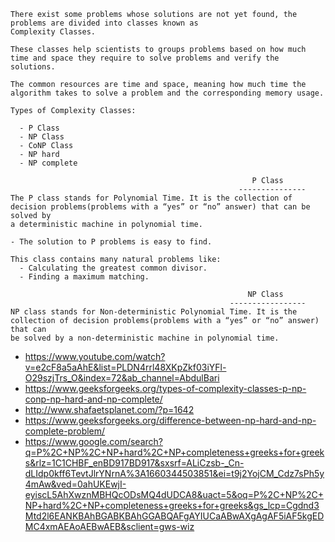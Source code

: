 ```
There exist some problems whose solutions are not yet found, the problems are divided into classes known as 
Complexity Classes.

These classes help scientists to groups problems based on how much time and space they require to solve problems and verify the solutions.

The common resources are time and space, meaning how much time the algorithm takes to solve a problem and the corresponding memory usage.
```

```
Types of Complexity Classes:

  - P Class
  - NP Class
  - CoNP Class
  - NP hard
  - NP complete
```
```
                                                      P Class 
                                                   ---------------   
The P class stands for Polynomial Time. It is the collection of decision problems(problems with a “yes” or “no” answer) that can be solved by 
a deterministic machine in polynomial time.

- The solution to P problems is easy to find. 

This class contains many natural problems like:
  - Calculating the greatest common divisor.
  - Finding a maximum matching.
```
```
                                                     NP Class
                                                 -----------------
NP class stands for Non-deterministic Polynomial Time. It is the collection of decision problems(problems with a “yes” or “no” answer) that can 
be solved by a non-deterministic machine in polynomial time.
```

- https://www.youtube.com/watch?v=e2cF8a5aAhE&list=PLDN4rrl48XKpZkf03iYFl-O29szjTrs_O&index=72&ab_channel=AbdulBari
- https://www.geeksforgeeks.org/types-of-complexity-classes-p-np-conp-np-hard-and-np-complete/
- http://www.shafaetsplanet.com/?p=1642
- https://www.geeksforgeeks.org/difference-between-np-hard-and-np-complete-problem/
- https://www.google.com/search?q=P%2C+NP%2C+NP+hard%2C+NP+completeness+greeks+for+greeks&rlz=1C1CHBF_enBD917BD917&sxsrf=ALiCzsb-_Cn-dLIdp0kff6TevtJlrYNrnA%3A1660344503851&ei=t9j2YojCM_Cdz7sPh5y4mAw&ved=0ahUKEwjI-eyiscL5AhXwznMBHQcODsMQ4dUDCA8&uact=5&oq=P%2C+NP%2C+NP+hard%2C+NP+completeness+greeks+for+greeks&gs_lcp=Cgdnd3Mtd2l6EANKBAhBGABKBAhGGABQAFgAYIUCaABwAXgAgAF5iAF5kgEDMC4xmAEAoAEBwAEB&sclient=gws-wiz
